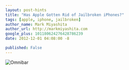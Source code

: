 ```yaml
---
layout: post-hints
title: "Has Apple Gotten Rid of Jailbroken iPhones?"
tags: [apple, iphone, jailbroken]
author_name: Mark Miyashita
author_url: http://markmiyashita.com
google_plus: 101180624276428786239
date: 2012-12-01 04:08:00 -8

published: False
---
```


<img class="clear blog-image full-border" src="{{site.url}}/images/omnibar_safari.png" title="Omnibar">
